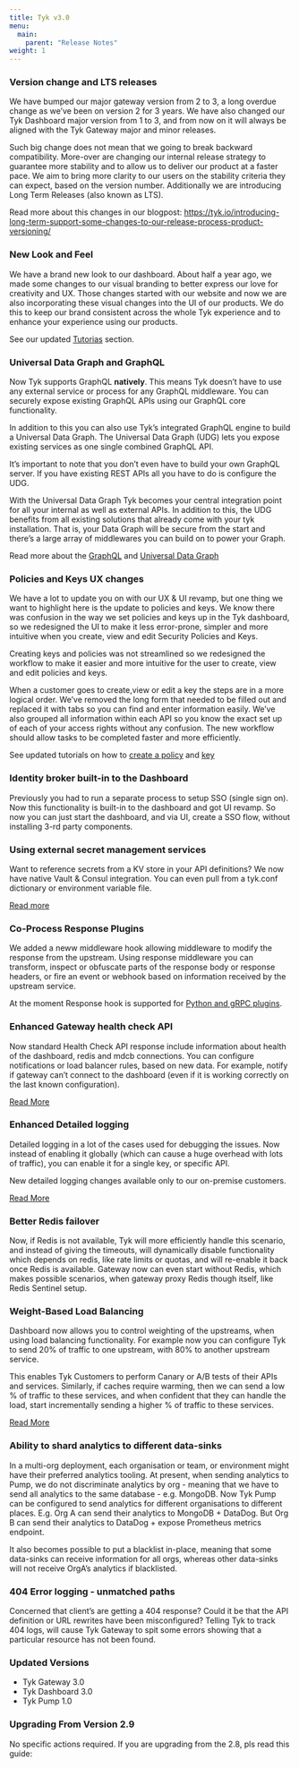 ```yaml
---
title: Tyk v3.0
menu:
  main:
    parent: "Release Notes"
weight: 1
---
```


### Version change and LTS releases

We have bumped our major gateway version from 2 to 3, a long overdue change as we’ve been on version 2 for 3 years. We have also changed our Tyk Dashboard major version from 1 to 3, and from now on it will always be aligned with the Tyk Gateway major and minor releases.

Such big change does not mean that we going to break backward compatibility. More-over are changing our internal release strategy to guarantee more stability and to allow us to deliver our product at a faster pace. We aim to bring more clarity to our users on the stability criteria they can expect, based on the version number.
Additionally we are introducing Long Term Releases (also known as LTS).

Read more about this changes in our blogpost: https://tyk.io/introducing-long-term-support-some-changes-to-our-release-process-product-versioning/

### New Look and Feel

We have a brand new look to our dashboard. About half a year ago, we made some changes to our visual branding to better express our love for creativity and UX. Those changes started with our website and now we are also incorporating these visual changes into the UI of our products. We do this to keep our brand consistent across the whole Tyk experience and to enhance your experience using our products. 

See our updated [Tutorias](/docs/try-out-tyk/tutorials/tutorials/) section.

### Universal Data Graph and GraphQL

Now Tyk supports GraphQL **natively**. This means Tyk doesn’t have to use any external service or process for any GraphQL middleware. You can securely expose existing GraphQL APIs using our GraphQL core functionality.

In addition to this you can also use Tyk’s integrated GraphQL engine to build a Universal Data Graph. The Universal Data Graph (UDG) lets you expose existing services as one single combined GraphQL API.

It’s important to note that you don’t even have to build your own GraphQL server. If you have existing REST APIs all you have to do is configure the UDG.

With the Universal Data Graph Tyk becomes your central integration point for all your internal as well as external APIs. In addition to this, the UDG benefits from all existing solutions that already come with your tyk installation. That is, your Data Graph will be secure from the start and there’s a large array of middlewares you can build on to power your Graph.

Read more about the [GraphQL](/docs/graphql/) and [Universal Data Graph](/docs/universal-data-graph/)


### Policies and Keys UX changes 

We have a lot to update you on with our UX & UI revamp, but one thing we want to highlight here is the update to policies and keys. We know there was confusion in the way we set policies and keys up in the Tyk dashboard, so we redesigned the UI to make it less error-prone, simpler and more intuitive when you create, view and edit Security Policies and Keys.

Creating keys and policies was not streamlined so we redesigned the workflow to make it easier and more intuitive for the user to create, view and edit policies and keys. 

When a customer goes to create,view or edit a key the steps are in a more logical order. We’ve removed the long form that needed to be filled out and replaced it with tabs so you can find and enter information easily. We’ve also grouped all information within each API so you know the exact set up of each of your access rights without any confusion. The new workflow should allow tasks to be completed faster and more efficiently.

See updated tutorials on how to [create a policy](/docs/try-out-tyk/tutorials/create-security-policy) and [key](/docs/try-out-tyk/tutorials/create-api-key/)


### Identity broker built-in to the Dashboard

Previously you had to run a separate process to setup SSO (single sign on). Now this functionality is built-in to the dashboard and got UI revamp. So now you can just start the dashboard, and via UI, create a SSO flow, without installing 3-rd party components. 

<!-- TODO: Link -->


### Using external secret management services

Want to reference secrets from a KV store in your API definitions? We now have native Vault & Consul integration. You can even pull from a tyk.conf dictionary or environment variable file.

[Read more](/docs/tyk-configuration-reference/kv-store/)


### Co-Process Response Plugins

We added a neww middleware hook allowing middleware to modify the response from the upstream.
Using response middleware you can transform, inspect or obfuscate parts of the response body or response headers, or fire an event or webhook based on information received by the upstream service.

At the moment Response hook is supported for [Python and gRPC plugins](/docs/plugins/rich-plugins/rich-plugins-work/#overriding-response).


### Enhanced Gateway health check API

Now standard Health Check API response include information about health of the dashboard, redis and mdcb connections.
You can configure notifications or load balancer rules, based on new data. For example, notify if gateway can’t connect to the dashboard (even if it is working correctly on the last known configuration).

[Read More](/docs/planning-for-production/ensure-high-availability/health-check/)

### Enhanced Detailed logging
Detailed logging in a lot of the cases used for debugging the issues. Now instead of enabling it globally (which can cause a huge overhead with lots of traffic), you can enable it for a single key, or specific API. 

New detailed logging changes available only to our on-premise customers.

[Read More](/docs/analytics-and-reporting/useful-debug-modes/#enabling-detailed-logging)

### Better Redis failover
Now, if Redis is not available, Tyk will more efficiently handle this scenario, and instead of giving the timeouts, will dynamically disable functionality which depends on redis, like rate limits or quotas, and will re-enable it back once Redis is available. Gateway now can even start without Redis, which makes possible scenarios, when gateway proxy Redis though itself, like Redis Sentinel setup.
<!-- TODO: Add a link -->

### Weight-Based Load Balancing

Dashboard now allows you to control weighting of the upstreams, when using load balancing functionality. For example now you can configure Tyk to send 20% of traffic to one upstream, with 80% to another upstream service.

This enables Tyk Customers to perform Canary or A/B tests of their APIs and services. Similarly, if caches require warming, then we can send a low % of traffic to these services, and when confident that they can handle the load, start incrementally sending a higher % of traffic to these services.

[Read More](/docs/planning-for-production/ensure-high-availability/load-balancing/#configure-load-balancing-and-weighting-via-the-dashboard)

### Ability to shard analytics to different data-sinks

In a multi-org deployment, each organisation or team, or environment might have their preferred analytics tooling. At present, when sending analytics to Pump, we do not discriminate analytics by org - meaning that we have to send all analytics to the same database - e.g. MongoDB. Now Tyk Pump can be configured to send analytics for different organisations to different places. E.g. Org A can send their analytics to MongoDB + DataDog. But Org B can send their analytics to DataDog + expose Prometheus metrics endpoint.

It also becomes possible to put a blacklist in-place, meaning that some data-sinks can receive information for all orgs, whereas other data-sinks will not receive OrgA’s analytics if blacklisted.

<!-- TODO: Add a link -->

### 404 Error logging - unmatched paths

Concerned that client’s are getting a 404 response? Could it be that the API definition or URL rewrites have been misconfigured? Telling Tyk to track 404 logs, will cause Tyk Gateway to spit some errors showing that a particular resource has not been found. 



### Updated Versions

- Tyk Gateway 3.0
- Tyk Dashboard 3.0
- Tyk Pump 1.0

### Upgrading From Version 2.9

No specific actions required.
If you are upgrading from the 2.8, pls read this guide: <!-- link to 2.8 release notes pages, similar section -->
